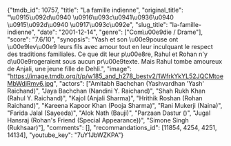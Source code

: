 {"tmdb_id": 10757, "title": "La famille indienne", "original_title": "\u0915\u092d\u0940 \u0916\u093c\u0941\u0936\u0940 \u0915\u092d\u0940 \u0917\u093c\u092e", "slug_title": "la-famille-indienne", "date": "2001-12-14", "genre": ["Com\u00e9die / Drame"], "score": "7.6/10", "synopsis": "Yash et son \u00e9pouse ont \u00e9lev\u00e9 leurs fils avec amour tout en leur inculquant le respect des traditions familiales. Ce que dit leur p\u00e8re, Rahul et Rohan n'y d\u00e9rogeraient sous aucun pr\u00e9texte. Mais Rahul tombe amoureux de Anjali, une jeune fille de Dehli.", "image": "https://image.tmdb.org/t/p/w185_and_h278_bestv2/1WfrkYkYL52JQCMtoeMbWdjRmv6.jpg", "actors": ["Amitabh Bachchan (Yashvardhan 'Yash' Raichand)", "Jaya Bachchan (Nandini Y. Raichand)", "Shah Rukh Khan (Rahul Y. Raichand)", "Kajol (Anjali Sharma)", "Hrithik Roshan (Rohan Raichand)", "Kareena Kapoor Khan (Pooja Sharma)", "Rani Mukerji (Naina)", "Farida Jalal (Sayeeda)", "Alok Nath (Bauji)", "Parzaan Dastur ()", "Jugal Hansraj (Rohan's Friend (Special Appearance))", "Simone Singh (Rukhsaar)"], "comments": [], "recommandations_id": [11854, 4254, 4251, 14134], "youtube_key": "7uY1JbWZKPA"}